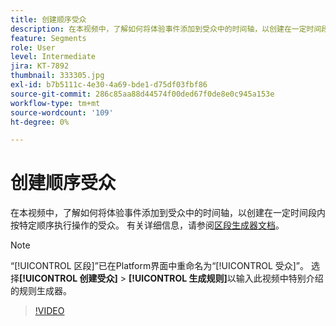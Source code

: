 ```yaml
---
title: 创建顺序受众
description: 在本视频中，了解如何将体验事件添加到受众中的时间轴，以创建在一定时间段内按特定顺序执行操作的受众。
feature: Segments
role: User
level: Intermediate
jira: KT-7892
thumbnail: 333305.jpg
exl-id: b7b5111c-4e30-4a69-bde1-d75df03fbf86
source-git-commit: 286c85aa88d44574f00ded67f0de8e0c945a153e
workflow-type: tm+mt
source-wordcount: '109'
ht-degree: 0%

---
```


# 创建顺序受众

在本视频中，了解如何将体验事件添加到受众中的时间轴，以创建在一定时间段内按特定顺序执行操作的受众。 有关详细信息，请参阅[区段生成器文档](https://experienceleague.adobe.com/docs/experience-platform/segmentation/ui/segment-builder.html)。

>[!NOTE]
>
> “[!UICONTROL 区段]”已在Platform界面中重命名为“[!UICONTROL 受众]”。 选择&#x200B;**[!UICONTROL 创建受众]** > **[!UICONTROL 生成规则]**&#x200B;以输入此视频中特别介绍的规则生成器。

>[!VIDEO](https://video.tv.adobe.com/v/333305/?learn=on&enablevpops)

